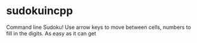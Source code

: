 # sudokuincpp

Command line Sudoku! Use arrow keys to move between cells, numbers to fill in the digits. As easy as it can get 
